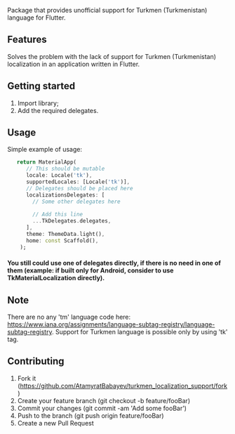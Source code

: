 Package that provides unofficial support for Turkmen (Turkmenistan) language for Flutter.

## Features

Solves the problem with the lack of support for Turkmen (Turkmenistan) localization in an application written in Flutter.

## Getting started

1. Import library;
2. Add the required delegates.

## Usage

Simple example of usage:

```dart
   return MaterialApp(
      // This should be mutable
      locale: Locale('tk'),
      supportedLocales: [Locale('tk')],
      // Delegates should be placed here
      localizationsDelegates: [
        // Some other delegates here
        
        // Add this line
        ...TkDelegates.delegates,
      ],
      theme: ThemeData.light(),
      home: const Scaffold(),
    );
```

#### You still could use one of delegates directly, if there is no need in one of them (example: if built only for Android, consider to use TkMaterialLocalization directly). 

## Note

There are no any 'tm' language code here: https://www.iana.org/assignments/language-subtag-registry/language-subtag-registry. Support for Turkmen language is possible only by using 'tk' tag.

## Contributing
1. Fork it (https://github.com/AtamyratBabayev/turkmen_localization_support/fork)
2. Create your feature branch (git checkout -b feature/fooBar)
3. Commit your changes (git commit -am 'Add some fooBar')
4. Push to the branch (git push origin feature/fooBar)
5. Create a new Pull Request
